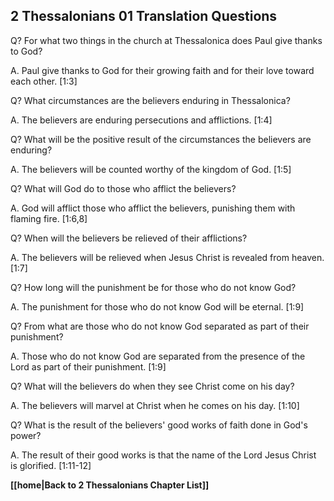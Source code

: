 ## 2 Thessalonians 01 Translation Questions ##

Q? For what two things in the church at Thessalonica does Paul give thanks to God?

A. Paul give thanks to God for their growing faith and for their love toward each other. [1:3]

Q? What circumstances are the believers enduring in Thessalonica?

A. The believers are enduring persecutions and afflictions. [1:4]

Q? What will be the positive result of the circumstances the believers are enduring?

A. The believers will be counted worthy of the kingdom of God. [1:5]

Q? What will God do to those who afflict the believers?

A. God will afflict those who afflict the believers, punishing them with flaming fire. [1:6,8]

Q? When will the believers be relieved of their afflictions?

A. The believers will be relieved when Jesus Christ is revealed from heaven. [1:7]

Q? How long will the punishment be for those who do not know God?

A. The punishment for those who do not know God will be eternal. [1:9]

Q? From what are those who do not know God separated as part of their punishment?

A. Those who do not know God are separated from the presence of the Lord as part of their punishment. [1:9]

Q? What will the believers do when they see Christ come on his day?

A. The believers will marvel at Christ when he comes on his day. [1:10]

Q? What is the result of the believers' good works of faith done in God's power?

A. The result of their good works is that the name of the Lord Jesus Christ is glorified. [1:11-12]

__[[home|Back to 2 Thessalonians Chapter List]]__

